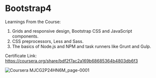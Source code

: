 # Bootstrap4
Learnings From the Course:
1) Grids and responsive design, Bootstrap CSS and JavaScript components.
2) CSS preprocessors, Less and Sass.
3) The basics of Node.js and NPM and task runners like Grunt and Gulp.

Certificate Link: https://coursera.org/share/bdf2f7ac2a169b68685364b4803db6f3

![Coursera MJCG2P24HN6M_page-0001](https://user-images.githubusercontent.com/106008685/177034729-8a5fa006-56f0-47fe-a27c-da34b8a9769b.jpg)
